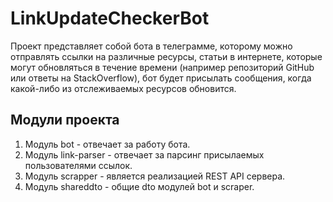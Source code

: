 # LinkUpdateCheckerBot

Проект представляет собой бота в телеграмме, которому можно отправлять ссылки на различные ресурсы, статьи в интернете, которые могут обновляться в течение времени (например репозиторий GitHub или ответы на StackOverflow), бот будет присылать сообщения, когда какой-либо из отслеживаемых ресурсов обновится.

## Модули проекта

1. Модуль bot - отвечает за работу бота.
2. Модуль link-parser - отвечает за парсинг присылаемых пользователями ссылок.
3. Модуль scrapper - является реализацией REST API сервера.
4. Модуль shareddto - общие dto модулей bot и scraper.
